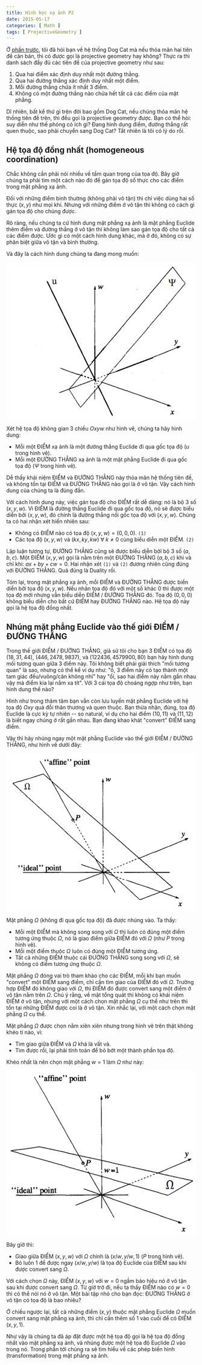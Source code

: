 ```yaml
---
title: Hình học xạ ảnh P2
date: 2015-05-17
categories: [ Math ]
tags: [ ProjectiveGeometry ]
---
```


Ở [phần trước](../05-15-hinh-hoc-xa-anh-p1/), tôi đã hỏi bạn về hệ thống Dog Cat mà nếu thỏa mãn hai tiên đề căn bản, thì có được gọi là projective geometry hay không? Thực ra thì danh sách đầy đủ các tiên đề của projective geometry như sau:

<!--more-->

1. Qua hai điểm xác định duy nhất một đường thẳng.
2. Qua hai đường thẳng xác định duy nhất một điểm.
3. Mỗi đường thẳng chứa ít nhất 3 điểm.
4. Không có một đường thẳng nào chứa hết tất cả các điểm của mặt phẳng.

Dĩ nhiên, bất kể thứ gì trên đời bao gồm Dog Cat, nếu chúng thỏa mãn hệ thống tiên đề trên, thì đều gọi là projective geometry được. Bạn có thể hỏi: suy diễn như thế phỏng có ích gì? Đang hình dung điểm, đường thẳng rất quen thuộc, sao phải chuyển sang Dog Cat? Tất nhiên là tôi có lý do rồi.

## Hệ tọa độ đồng nhất (homogeneous coordination)

Chắc không cần phải nói nhiều về tầm quan trọng của tọa độ. Bây giờ chúng ta phải tìm một cách nào đó để gán tọa độ số thực cho các điểm trong mặt phẳng xạ ảnh.

Đối với những điểm bình thường (không phải vô tận) thì chỉ việc dùng hai số thực $(x, y)$ như mọi khi. Nhưng với những điểm ở vô tận thì không có cách gì gán tọa độ cho chúng được.

Rõ ràng, nếu chúng ta cứ hình dung mặt phẳng xạ ảnh là mặt phẳng Euclide thêm điểm và đường thẳng ở vô tận thì không làm sao gán tọa độ cho tất cả các điểm được. Ước gì có một cách hình dung khác, mà ở đó, không có sự phân biệt giữa vô tận và bình thường.

Và đây là cách hình dung chúng ta đang mong muốn:

![](straight-model.webp "Straight Model")

Xét hệ tọa độ không gian 3 chiều $Oxyw$ như hình vẽ, chúng ta hãy hình dung:

- Mỗi một ĐIỂM xạ ảnh là một đường thẳng Euclide đi qua gốc tọa độ ($u$ trong hình vẽ).
- Mỗi một ĐƯỜNG THẲNG xạ ảnh là một mặt phẳng Euclide đi qua gốc tọa độ ($\Psi$ trong hình vẽ).

Dễ thấy khái niệm ĐIỂM và ĐƯỜNG THẲNG này thỏa mãn hệ thống tiên đề, và không tồn tại ĐIỂM và ĐƯỜNG THẲNG nào gọi là ở vô tận. Vậy cách hình dung của chúng ta là đúng đắn.

Với cách hình dung này, việc gán tọa độ cho ĐIỂM rất dễ dàng: nó là bộ 3 số $(x, y, w)$. Vì ĐIỂM là đường thẳng Euclide đi qua gốc tọa độ, nó sẽ được biểu diễn bởi $(x, y, w)$, đó chính là đường thẳng nối gốc tọa độ với $(x, y, w)$. Chúng ta có hai nhận xét hiển nhiên sau:

- Không có ĐIỂM nào có tọa độ $(x, y, w) = (0, 0, 0)$. `(1)`
- Các tọa độ $(x, y, w)$ và $(kx, ky, kw)$ $\forall$ $k \ne 0$ cùng biểu diễn một ĐIỂM. `(2)`

Lập luận tương tự, ĐƯỜNG THẲNG cũng sẽ được biểu diễn bởi bộ 3 số $(a, b, c)$. Một ĐIỂM $(x, y, w)$ gọi là nằm trên một ĐƯỜNG THẲNG $(a, b, c)$ khi và chỉ khi: $ax + by + cw = 0$. Hai nhận xét `(1)` và `(2)` đương nhiên cũng đúng với ĐƯỜNG THẲNG. Quả đúng là Duality rồi.

Tóm lại, trong mặt phẳng xạ ảnh, mỗi ĐIỂM và ĐƯỜNG THẲNG được biển diễn bởi tọa độ $(x, y, w)$. Nếu nhân tọa độ đó với một số khác $0$ thì được một tọa độ mới nhưng vẫn biểu diễn ĐIỂM / ĐƯỜNG THẲNG đó. Tọa độ $(0, 0, 0)$ không biểu diễn cho bất cứ ĐIỂM hay ĐƯỜNG THẲNG nào. Hệ tọa độ này gọi là hệ tọa độ đồng nhất.

## Nhúng mặt phẳng Euclide vào thế giới ĐIỂM / ĐƯỜNG THẲNG

Trong thế giới ĐIỂM / ĐƯỜNG THẲNG, giả sử tôi cho bạn 3 ĐIỂM có tọa độ $(18, 31, 44)$, $(446, 2478, 9837)$, và $(122436, 4579900, 80)$ bạn hãy hình dung mối tương quan giữa 3 điểm này. Tôi không biết phải giải thích "mối tương quan" là sao, nhưng có thể kể ví dụ như: "ồ, 3 điểm này có tạo thành một tam giác đều/vuông/cân không nhỉ" hay "ối, sao hai điểm này nằm gần nhau vậy mà điểm kia lại nằm xa tít". Với 3 cái tọa độ choáng ngợp như trên, bạn hình dung thế nào?

Hình như trong thâm tâm bạn vẫn còn lưu luyến mặt phẳng Euclide với hệ tọa độ $Oxy$ quá đỗi thân thương và quen thuộc. Bạn thừa nhận, đúng, tọa độ Euclide là cực kỳ tự nhiên -- so natural, ví dụ cho hai điểm $(10, 11)$ và $(11, 12)$ là biết ngay chúng ở rất gần nhau. Bạn đang khao khát "convert" ĐIỂM sang điểm.

Vậy thì hãy nhúng ngay một mặt phẳng Euclide vào thế giới ĐIỂM / ĐƯỜNG THẲNG, như hình vẽ dưới đây:

![](omega-plane.webp "Nhúng mặt phẳng Euclide vào thế giới ĐIỂM / ĐƯỜNG THẲNG")

Mặt phẳng $\Omega$ (không đi qua gốc tọa độ) đã được nhúng vào. Ta thấy:

- Mỗi một ĐIỂM mà không song song với $\Omega$ thì luôn có đúng một điểm tương ứng thuộc $\Omega$, nó là giao điểm giữa ĐIỂM đó với $\Omega$ (như $P$ trong hình vẽ).
- Mỗi một điểm thuộc $\Omega$ luôn có đúng một ĐIỂM tương ứng.
- Tất cả những ĐIỂM thuộc cái ĐƯỜNG THẲNG song song với $\Omega$, sẽ không có điểm tương ứng thuộc $\Omega$.

Mặt phẳng $\Omega$ đóng vai trò tham khảo cho các ĐIỂM, mỗi khi bạn muốn "convert" một ĐIỂM sang điểm, chỉ cần tìm giao của ĐIỂM đó với $\Omega$. Trường hợp ĐIỂM đó không giao với $\Omega$, thì ĐIỂM đó được convert sang một điểm ở vô tận nằm trên $\Omega$. Chú ý rằng, về mặt tổng quát thì không có khái niệm ĐIỂM ở vô tận, nhưng với một cách chọn mặt phẳng $\Omega$ cụ thể như trên thì tồn tại những ĐIỂM được coi là ở vô tận. Xin nhắc lại, với một cách chọn mặt phẳng $\Omega$ cụ thể.

Mặt phẳng $\Omega$ được chọn nằm xiên xiên nhưng trong hình vẽ trên thật không khéo tí nào, vì:

- Tìm giao giữa ĐIỂM và $\Omega$ khá là vất vả.
- Tìm được rồi, lại phải tính toán để bỏ bớt một thành phần tọa độ.

Khéo nhất là nên chọn mặt phẳng $w = 1$ làm $\Omega$ như này:

![](w1-plane.webp "Mặt phẳng w = 1")

Bây giờ thì:

- Giao giữa ĐIỂM $(x, y, w)$ với $\Omega$ chính là $(x/w, y/w, 1)$ ($P$ trong hình vẽ).
- Bỏ luôn $1$ để được ngay $(x/w, y/w)$ là tọa độ Euclide của ĐIỂM sau khi được convert sang $\Omega$.

Với cách chọn $\Omega$ này, ĐIỂM $(x, y, w)$ với $w = 0$ ngầm báo hiệu nó ở vô tận sau khi được convert sang $\Omega$. Từ giờ trở đi, nếu ta thấy ĐIỂM nào có $w = 0$ thì có thể nói nó ở vô tận. Một bài tập nhỏ cho bạn đọc: ĐƯỜNG THẲNG ở vô tận có tọa độ là bao nhiêu?

Ở chiều ngược lại, tất cả những điểm $(x, y)$ thuộc mặt phẳng Euclide $\Omega$ muốn convert sang mặt phẳng xạ ảnh, thì chỉ cần thêm số $1$ vào cuối để có ĐIỂM $(x, y, 1)$.

Như vậy là chúng ta đã áp đặt được một hệ tọa độ gọi là hệ tọa độ đồng nhất vào mặt phẳng xạ ảnh, và nhúng được một hệ tọa độ Euclide $\Omega$ vào trong nó. Trong phần tới chúng ra sẽ tìm hiểu về các phép biến hình (transformation) trong mặt phẳng xạ ảnh.
